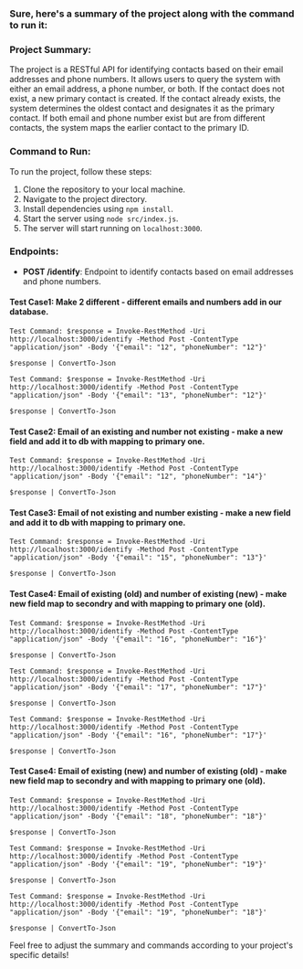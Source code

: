 ### Sure, here's a summary of the project along with the command to run it:

### Project Summary:
The project is a RESTful API for identifying contacts based on their email addresses and phone numbers. It allows users to query the system with either an email address, a phone number, or both. If the contact does not exist, a new primary contact is created. If the contact already exists, the system determines the oldest contact and designates it as the primary contact. If both email and phone number exist but are from different contacts, the system maps the earlier contact to the primary ID.

### Command to Run:
To run the project, follow these steps:
1. Clone the repository to your local machine.
2. Navigate to the project directory.
3. Install dependencies using `npm install`.
4. Start the server using `node src/index.js`.
5. The server will start running on `localhost:3000`.

### Endpoints:
- **POST /identify**: Endpoint to identify contacts based on email addresses and phone numbers.

#### Test Case1: Make 2 different - different emails and numbers add in our database.
    Test Command: $response = Invoke-RestMethod -Uri http://localhost:3000/identify -Method Post -ContentType "application/json" -Body '{"email": "12", "phoneNumber": "12"}'
    
    $response | ConvertTo-Json

    Test Command: $response = Invoke-RestMethod -Uri http://localhost:3000/identify -Method Post -ContentType "application/json" -Body '{"email": "13", "phoneNumber": "12"}'
    
    $response | ConvertTo-Json

#### Test Case2: Email of an existing and number not existing - make a new field and add it to db with mapping to primary one.

    Test Command: $response = Invoke-RestMethod -Uri http://localhost:3000/identify -Method Post -ContentType "application/json" -Body '{"email": "12", "phoneNumber": "14"}'
    
    $response | ConvertTo-Json

#### Test Case3: Email of not existing and number existing - make a new field and add it to db with mapping to primary one.

    Test Command: $response = Invoke-RestMethod -Uri http://localhost:3000/identify -Method Post -ContentType "application/json" -Body '{"email": "15", "phoneNumber": "13"}'
    
    $response | ConvertTo-Json

#### Test Case4: Email of existing (old) and number of existing (new) - make new field map to secondry and with mapping to primary one (old).

    Test Command: $response = Invoke-RestMethod -Uri http://localhost:3000/identify -Method Post -ContentType "application/json" -Body '{"email": "16", "phoneNumber": "16"}'
    
    $response | ConvertTo-Json

    Test Command: $response = Invoke-RestMethod -Uri http://localhost:3000/identify -Method Post -ContentType "application/json" -Body '{"email": "17", "phoneNumber": "17"}'
    
    $response | ConvertTo-Json

    Test Command: $response = Invoke-RestMethod -Uri http://localhost:3000/identify -Method Post -ContentType "application/json" -Body '{"email": "16", "phoneNumber": "17"}'
    
    $response | ConvertTo-Json

#### Test Case4: Email of existing (new) and number of existing (old) - make new field map to secondry and with mapping to primary one (old).

    Test Command: $response = Invoke-RestMethod -Uri http://localhost:3000/identify -Method Post -ContentType "application/json" -Body '{"email": "18", "phoneNumber": "18"}'
    
    $response | ConvertTo-Json

    Test Command: $response = Invoke-RestMethod -Uri http://localhost:3000/identify -Method Post -ContentType "application/json" -Body '{"email": "19", "phoneNumber": "19"}'
    
    $response | ConvertTo-Json

    Test Command: $response = Invoke-RestMethod -Uri http://localhost:3000/identify -Method Post -ContentType "application/json" -Body '{"email": "19", "phoneNumber": "18"}'
    
    $response | ConvertTo-Json

Feel free to adjust the summary and commands according to your project's specific details!